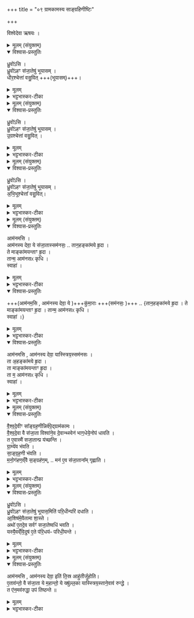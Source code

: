 +++
title = "०९ ग्रामकामस्य साङ्ग्रहिणीष्टिः"

+++

विश्वेदेवा ऋषयः ।
<details><summary>मूलम् (संयुक्तम्)</summary>

ध्रु॒वो॑ऽसि ध्रु॒वो॑ऽहꣳ स॑जा॒तेषु॑ भूयास॒न्धीर॒श्चेत्ता॑ वसु॒वित्
</details>

<details open><summary>विश्वास-प्रस्तुतिः</summary>

ध्रु॒वो॑ऽसि ।  
ध्रु॒वो॑ऽहꣳ स॑जा॒तेषु॑ भूयासम् ।  
धीर॒श्चेत्ता॑ वसु॒वित् +++(भूयासम्)+++।
</details>

<details><summary>मूलम्</summary>

ध्रु॒वो॑ऽसि ।  
ध्रु॒वो॑ऽहꣳ स॑जा॒तेषु॑ भूयासम् ।  
धीर॒श्चेत्ता॑ वसु॒वित् +++(भूयासम्)+++।
</details>

<details><summary>भट्टभास्कर-टीका</summary>

1अथ साङ्ग्रहिणीमिष्टिं विधास्यति । तस्यां परिधिपरिधानमन्त्राः एते - ध्रुवोसीत्याद्याः । याजमानेषु व्याख्यातप्रायाः । ध्रुवो नित्योसि ; अहमपि सजातेषु ध्रुवो भूयासम् । धीरो धारयिता चेत्ता ज्ञाता वसुवित् धनानां वा लब्धा च भूयासम् ॥
</details>

<details><summary>मूलम् (संयुक्तम्)</summary>

ध्रु॒वो॑ऽसि ध्रु॒वो॑ऽहꣳ स॑जा॒तेषु॑ भूयासमु॒ग्रश्चेत्ता॑ वसु॒वित् ।
</details>

<details open><summary>विश्वास-प्रस्तुतिः</summary>

ध्रु॒वो॑ऽसि ।  
ध्रु॒वो॑ऽहꣳ स॑जा॒तेषु॑ भूयासम् ।  
उ॒ग्रश्चेत्ता॑ वसु॒वित् ।  
</details>

<details><summary>मूलम्</summary>

ध्रु॒वो॑ऽसि ।  
ध्रु॒वो॑ऽहꣳ स॑जा॒तेषु॑ भूयासम् ।  
उ॒ग्रश्चेत्ता॑ वसु॒वित् ।  
</details>

<details><summary>भट्टभास्कर-टीका</summary>

2अथ द्वितीयः - ध्रुवोसीत्यादि ॥ गतम् । उग्र उद्गूर्णः चेत्ता च वसुविच्च भूयासम् ॥

- अधिवदते - ध्रुवोसीति ॥ धुवस्त्वमसि, यो यज्ञस्यायुष्ट्वात् ग्रहाणामुत्तमस्स त्वमसि । 'आयुर्वा एतद्यज्ञस्य यद्ध्रुवः' इत्यादि ब्राह्मणम्  । यद्वा - पृथिव्या धृतिहेतुत्वादस्य ध्रुवत्वं, ध्रुवं करोतीति ध्रुवः । 'असुरा वा उत्तरतः पृथिवीं पर्याचिकीर्षन्' इत्यादि ब्राह्मणम्  ।
</details>

<details><summary>मूलम् (संयुक्तम्)</summary>

ध्रु॒वो॑ऽसि ध्रु॒वो॑ऽहꣳ स॑जा॒तेषु॑ भूयासमभि॒भूश्चेत्ता॑ वसु॒वित्
</details>

<details open><summary>विश्वास-प्रस्तुतिः</summary>

ध्रु॒वो॑ऽसि ।  
ध्रु॒वो॑ऽहꣳ स॑जा॒तेषु॑ भूयासम् ।  
अ॒भि॒भूश्चेत्ता᳚  वसु॒वित्।  
</details>

<details><summary>मूलम्</summary>

ध्रु॒वो॑ऽसि ।  
ध्रु॒वो॑ऽहꣳ स॑जा॒तेषु॑ भूयासम् ।  
अ॒भि॒भूश्चेत्ता᳚  वसु॒वित्।  
</details>

<details><summary>भट्टभास्कर-टीका</summary>

3अथ तृतीयः - ध्रुवोसीत्यादि ॥ गतम् अभिभूः अभिभविता शत्रूणां छेत्ता वसुविच्च भूयासमिति ॥
</details>

<details><summary>मूलम् (संयुक्तम्)</summary>

आम॑नम॒स्याम॑नस्य देवा॒ ये स॑जा॒ताᳵ कु॑मा॒रास्सम॑नस॒स्तान॒हङ्का॑मये हृ॒दा ते माङ्का॑मयन्ताꣳ हृ॒दा तान्म॒ आम॑नसᳵ कृधि॒ स्वाहा
</details>

<details open><summary>विश्वास-प्रस्तुतिः</summary>

आम॑नमसि ।  
आम॑नस्य देवा॒ ये स॑जा॒तास्सम॑नसः॒ ..
तान॒हङ्का॑मये हृ॒दा ।  
ते माङ्का॑मयन्ताꣳ हृ॒दा ।  
तान्म॒ आम॑नसᳵ कृधि ।   
स्वाहा॑ ।
</details>

<details><summary>मूलम्</summary>

आम॑नमसि ।  
आम॑नस्य देवा॒ ये स॑जा॒तास्सम॑नसः॒ ..
तान॒हङ्का॑मये हृ॒दा ।  
ते माङ्का॑मयन्ताꣳ हृ॒दा ।  
तान्म॒ आम॑नसᳵ कृधि ।   
स्वाहा॑ ।
</details>

<details><summary>भट्टभास्कर-टीका</summary>

4अथ तस्यामेव पुरस्तात् स्विष्टकृत उपहोमाः - आमनमसीत्याद्याः ॥ एताश्च तिस्रः पञ्चपदाः पङ्क्तयः । 'आमनमस्यामनस्य देवा ये सजातास्समनसः' इति प्रथमा । 'ये कुमाराः' इति द्वितीया । 'यास्त्रियः' इति तृतीया । तत्र 'आमनमसि' इत्यादिकं सर्वं द्वितीयेपि मन्त्रे विनियुज्यते । तृतीये तु मन्त्रलिङ्गभेदात् सर्वं पुनराम्नायते । एते उपहोमाः सांग्रहिण्या एवाङ्गभूताः । आमनमिति च आमननकारणं सांग्रहिण्याख्यं कर्मोच्यते, हूयमानं वाज्यम् । अत्र सामर्थ्यात् समस्समासे आकार आगतः । संगृहीतं मनोस्मिन्निति आमनं । छान्दसोन्त्यलोपः ।  
यद्वा - आभिमुख्येन मननं करोतीत्यामनम् । पचाद्यच्, छान्दसं पूर्वपदप्रकृतिस्वरत्वम् । पचाद्यजन्तेन वा प्रादिसमासः । ईदृशस्यास्य संबन्धिनो हे देवाः यूयमपीदं श्रोतुमर्हन्ति यदामनं ब्रूमहे इति देवम्ये आवेद्य पुनरप्यामनमाह – ये सजाता मया समानजन्मानः । कुमाराणां स्त्रीणां च वक्ष्यमानत्वात् महान्तः पुंस इति गम्यते ।  
ब्राह्मणं च भविष्यति - 'एतावन्तो वै सजाता ये महान्तो ये क्षुल्लका यास्स्त्रियः' इति । तत्र गोबलीवर्दन्यायेन प्रथमे महतां ग्रहणम् । समनसः समानमनसः संगतमनसो वा ये सजाता महान्तो मम समनसः तानहं कामये हृदा हृदयेन ; समनस एव सदा कामये । तेपि मां तादृशमेव कामयन्ताम् हृदा हृदयेन । अवधानार्थं हृदयग्रहणम् । त्वमपि तानामनसः आगतमनसः सङ्गृहीतमनसः कृधि कुरु । शपो लुकि 'श्रुशृणुपॄकृवृभ्यः' इति धिभावः । स्वाहुतमिदं करोमीति ॥
</details>

<details open><summary>विश्वास-प्रस्तुतिः</summary>

+++(आम॑नम॒सि , आम॑नस्य देवा॒ ये )+++कु॑मा॒राः +++(सम॑नसः॒ )+++ ..
{तान॒हङ्का॑मये हृ॒दा । ते माङ्का॑मयन्ताꣳ हृ॒दा । तान्म॒ आम॑नसᳵ कृधि ।   
स्वाहा॑ ।}
</details>

<details><summary>मूलम्</summary>

+++(आम॑नम॒सि , आम॑नस्य देवा॒ ये )+++कु॑मा॒राः +++(सम॑नसः॒ )+++ ..
{तान॒हङ्का॑मये हृ॒दा । ते माङ्का॑मयन्ताꣳ हृ॒दा । तान्म॒ आम॑नसᳵ कृधि ।   
स्वाहा॑ ।}
</details>

<details><summary>भट्टभास्कर-टीका</summary>

5अथ द्वितीयः - आमनमित्यादि ॥ बाल्ययौवनयोर्मध्ये वर्तमानाः कुमाराः । समानमन्यत् स्वाहान्तम् ॥
</details>

<details open><summary>विश्वास-प्रस्तुतिः</summary>

आम॑नमसि , आम॑नस्य देवा॒ यास्स्त्रिय॒स्सम॑नसः  ।  
ता अ॒हङ्का॑मये हृ॒दा ।  
ता माङ्का॑मयन्ताꣳ हृ॒दा ।  
ता म॒ आम॑नसᳵ कृधि ।  
स्वाहा॑ ।  
</details>

<details><summary>मूलम्</summary>

आम॑नमसि , आम॑नस्य देवा॒ यास्स्त्रिय॒स्सम॑नसः  ।  
ता अ॒हङ्का॑मये हृ॒दा ।  
ता माङ्का॑मयन्ताꣳ हृ॒दा ।  
ता म॒ आम॑नसᳵ कृधि ।  
स्वाहा॑ ।  
</details>

<details><summary>भट्टभास्कर-टीका</summary>

6अथ - तृतीयः - आमनमित्यादि ॥ सर्वं ; स्त्रीलिङ्गन्तु विशेषः ॥
</details>

<details><summary>मूलम् (संयुक्तम्)</summary>

वैश्वदे॒वीꣳ सा᳚ङ्ग्रह॒णीन्निर्व॑पे॒द्ग्राम॑कामो वैश्वदे॒वा वै स॑जा॒ता विश्वा॑ने॒व दे॒वान्थ्स्वेन॑ भाग॒धेये॒नोप॑ धावति॒ त ए॒वास्मै॑ सजा॒तान्प्र य॑च्छन्ति ग्रा॒म्ये॑व भ॑वति साङ्ग्रह॒णी भ॑वति मनो॒ग्रह॑ण॒व्ँवै स॒ङ्ग्रह॑ण॒म्मन॑ ए॒व स॑जा॒ताना᳚म् [36] गृह्णाति
</details>

<details open><summary>विश्वास-प्रस्तुतिः</summary>

वै॒श्व॒दे॒वीꣳ सा᳚ङ्ग्रह॒णीन्निर्व॑पे॒द्ग्राम॑कामः ।  
वै॒श्व॒दे॒वा वै स॑जा॒ता विश्वा॑ने॒व दे॒वान्थ्स्वेन॑ भाग॒धेये॒नोप॑ धावति ।  
त ए॒वास्मै॑ सजा॒तान्प्र य॑च्छन्ति ।  
ग्रा॒म्ये॑व भ॑वति ।  
सा॒ङ्ग्र॒ह॒णी भ॑वति ।  
म॒नो॒ग॑हण॒व्ँवै स॒ङ्ग्रह॑ण॒म्, .. मन॑ ए॒व स॑जा॒ताना᳚म् गृह्णाति ।
</details>

<details><summary>मूलम्</summary>

वै॒श्व॒दे॒वीꣳ सा᳚ङ्ग्रह॒णीन्निर्व॑पे॒द्ग्राम॑कामः ।  
वै॒श्व॒दे॒वा वै स॑जा॒ता विश्वा॑ने॒व दे॒वान्थ्स्वेन॑ भाग॒धेये॒नोप॑ धावति ।  
त ए॒वास्मै॑ सजा॒तान्प्र य॑च्छन्ति ।  
ग्रा॒म्ये॑व भ॑वति ।  
सा॒ङ्ग्र॒ह॒णी भ॑वति ।  
म॒नो॒ग॑हण॒व्ँवै स॒ङ्ग्रह॑ण॒म्, .. मन॑ ए॒व स॑जा॒ताना᳚म् गृह्णाति ।
</details>

<details><summary>भट्टभास्कर-टीका</summary>

7इदानीमिष्टं विदधाति - वैश्वदेवीमित्यादि ॥ मनसस्संग्रहणस्य हेतुत्वेन संबन्धिनी सांग्रहणी इष्टिः । चरुरत्र श्रप्यते ॥
</details>

<details><summary>मूलम् (संयुक्तम्)</summary>

ध्रु॒वो॑ऽसि ध्रु॒वो॑ऽहꣳ स॑जा॒तेषु॑ भूयास॒मिति॑ परि॒धीन्परि॑ दधात्या॒शिष॑मे॒वैतामा शा॒स्तेऽथो॑ ए॒तदे॒व सर्वꣳ॑ सजा॒तेष्वधि॑ भवति॒ यस्यै॒वव्ँवि॒दुष॑ ए॒ते प॑रि॒धय॑ᳶ परिधी॒यन्ते
</details>

<details open><summary>विश्वास-प्रस्तुतिः</summary>

ध्रु॒वो॑ऽसि ।  
ध्रु॒वो॑ऽहꣳ स॑जा॒तेषु॑ भूयास॒मिति॑ परि॒धीन्परि॑ दधाति ।  
आ॒शिष॑मे॒वैतामा शा॒स्ते ।   
अथो॑ ए॒तदे॒व सर्वꣳ॑ सजा॒तेष्वधि॑ भवति ।  
यस्यै॒वव्ँवि॒दुष॑ ए॒ते प॑रि॒धय॑ᳶ परिधी॒यन्ते ।
</details>

<details><summary>मूलम्</summary>

ध्रु॒वो॑ऽसि ।  
ध्रु॒वो॑ऽहꣳ स॑जा॒तेषु॑ भूयास॒मिति॑ परि॒धीन्परि॑ दधाति ।  
आ॒शिष॑मे॒वैतामा शा॒स्ते ।   
अथो॑ ए॒तदे॒व सर्वꣳ॑ सजा॒तेष्वधि॑ भवति ।  
यस्यै॒वव्ँवि॒दुष॑ ए॒ते प॑रि॒धय॑ᳶ परिधी॒यन्ते ।
</details>

<details><summary>भट्टभास्कर-टीका</summary>

8ध्रुवोसीत्यादिना आम्नातानां मन्त्राणां विनियोगं दर्शयति - आशिषमिति ॥ ध्रुवो भूयासमित्यादिकाम् । अथो अपिच सजातेषु मध्ये एतत्सर्वं भवति यद्ध्रुवत्वं धीरत्वं वसुवत्त्वमित्यादि । एतत्सर्वं यथा श्रूयते तथा भवतिएतत्सर्वं प्राप्नोति । भू प्राप्तौ । न ग्रामप्राप्तिमात्रमेवेति भावः । यस्यैवंविदुष एतैर्मन्त्रैरेते परिधयः परिधीयन्ते ॥
</details>

<details><summary>मूलम् (संयुक्तम्)</summary>

आम॑नम॒स्याम॑नस्य देवा॒ इति॑ ति॒स्र आहु॑तीर्जुहोत्ये॒ताव॑न्तो॒ वै स॑जा॒ता ये म॒हान्तो॒ ये ख्षु॑ल्ल॒का यास्स्त्रिय॒स्ताने॒वाव॑ रुन्द्धे॒ त ए॑न॒मव॑रुद्धा॒ उप॑ तिष्ठन्ते ॥ [37]  
</details>

<details open><summary>विश्वास-प्रस्तुतिः</summary>

आम॑नमसि , आम॑नस्य देवा॒ इति॑ ति॒स्र आहु॑तीर्जुहोति।  
ए॒ताव॑न्तो॒ वै स॑जा॒ता ये म॒हान्तो॒ ये ख्षु॑ल्ल॒का यास्स्त्रिय॒स्ताने॒वाव॑ रुन्द्धे ।  
त ए॑न॒मव॑रुद्धा॒ उप॑ तिष्ठन्ते ॥
</details>

<details><summary>मूलम्</summary>

आम॑नमसि , आम॑नस्य देवा॒ इति॑ ति॒स्र आहु॑तीर्जुहोति।  
ए॒ताव॑न्तो॒ वै स॑जा॒ता ये म॒हान्तो॒ ये ख्षु॑ल्ल॒का यास्स्त्रिय॒स्ताने॒वाव॑ रुन्द्धे ।  
त ए॑न॒मव॑रुद्धा॒ उप॑ तिष्ठन्ते ॥
</details>

<details><summary>भट्टभास्कर-टीका</summary>

9'आमनम्' इत्यादि स्विष्टकृतः पुरस्तात् तिस्स्रस्रुवाहुतीरुपजुहोति । क्षुल्लकाः क्षुद्राः कुमाराः । क्षुधा लान्तीति क्षुल्लकाः । कान्तात्कुत्सायां प्रतिषेधः [... यां प्रागिवीयः] कः ॥

इति द्वितीये तृतीये नवमोनुवाकः ॥  
</details>

